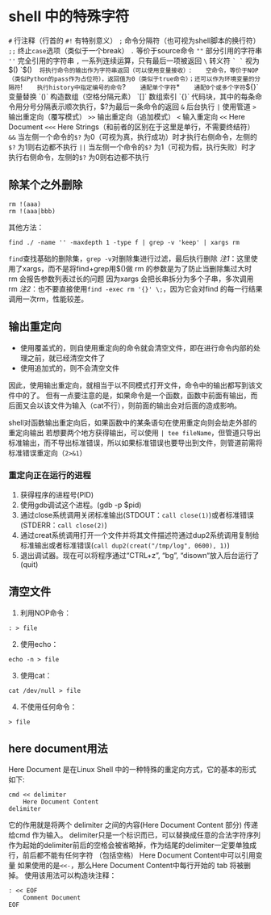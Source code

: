 # shell 中的特殊字符

`#`		行注释（行首的 `#!` 有特别意义）
`;`		命令分隔符（也可视为shell脚本的换行符）
`;;`	终止`case`选项（类似于一个break）
`.`		等价于source命令
`""`	部分引用的字符串
`''`	完全引用的字符串
`,`		一系列连续运算，只有最后一项被返回
`\`		转义符
`` ` ` ``	视为$()
`$()`	将执行命令的输出作为字符串返回（可以使用变量接收）
`:`		空命令，等价于NOP（类似Python的pass作为占位符），返回值为0（类似于true命令）；还可以作为环境变量的分隔符
`!`		执行history中指定编号的命令
`?`		通配单个字符
`*`		通配0个或多个字符
`${}`	变量替换
`()`	构造数组（空格分隔元素）
`[]`	数组索引
`{}`	代码块，其中的每条命令用分号分隔表示顺次执行，$?为最后一条命令的返回
`&`		后台执行
`|`		使用管道
`>`		输出重定向（覆写模式）
`>>`	输出重定向（追加模式）
`<`		输入重定向
`<<`	Here Document
`<<<`	Here Strings（和前者的区别在于这里是单行，不需要终结符）
`&&`	当左侧一个命令的`$?` 为0（可视为真，执行成功）时才执行右侧命令，左侧的`$?` 为1则右边都不执行
`||`	当左侧一个命令的`$?` 为1（可视为假，执行失败）时才执行右侧命令，左侧的`$?` 为0则右边都不执行

## 除某个之外删除
```
rm !(aaa)
rm !(aaa|bbb)
```
其他方法：
```
find ./ -name '' -maxdepth 1 -type f | grep -v 'keep' | xargs rm
```
`find`查找基础的删除集，`grep -v`对删除集进行过滤，最后执行删除
*注1*：这里使用了xargs，而不是将find+grep用$()做 rm 的参数是为了防止当删除集过大时 rm 会报告参数列表过长的问题
因为xargs 会把长串拆分为多个子串，多次调用 rm
*注2*：也不要直接使用`find -exec rm '{}' \;`，因为它会对find 的每一行结果调用一次rm，性能较差。

## 输出重定向
+ 使用覆盖式的，则自使用重定向的命令就会清空文件，即在进行命令内部的处理之前，就已经清空文件了
+ 使用追加式的，则不会清空文件

因此，使用输出重定向，就相当于以不同模式打开文件，命令中的输出都写到该文件中的了。
但有一点要注意的是，如果命令是一个函数，函数中前面有输出，而后面又会以该文件为输入（cat不行），则前面的输出会对后面的造成影响。

shell对函数输出重定向后，如果函数中的某条语句在使用重定向则会劫走外部的重定向输出
若想要两个地方获得输出，可以使用 `| tee fileName`，但管道只导出标准输出，而不导出标准错误，所以如果标准错误也要导出到文件，则管道前需将标准错误重定向（`2>&1`）

### 重定向正在运行的进程
1. 获得程序的进程号(PID)
1. 使用gdb调试这个进程。(gdb -p $pid)
1. 通过close系统调用关闭标准输出(STDOUT：`call close(1)`)或者标准错误(STDERR：`call close(2)`)
1. 通过creat系统调用打开一个文件并将其文件描述符通过dup2系统调用复制给标准输出或者标准错误(`call dup2(creat("/tmp/log", 0600), 1)`)
1. 退出调试器。现在可以将程序通过“CTRL+z”, “bg”, “disown“放入后台运行了(quit)

## 清空文件
1. 利用NOP命令：
```
: > file
```
2. 使用echo：
```
echo -n > file
```
3. 使用cat：
```
cat /dev/null > file
```
4. 不使用任何命令：
```
> file
```

## here document用法
Here Document 是在Linux Shell 中的一种特殊的重定向方式，它的基本的形式如下:
```
cmd << delimiter
    Here Document Content
delimiter
```
它的作用就是将两个 delimiter 之间的内容(Here Document Content 部分) 传递给cmd 作为输入。
delimiter只是一个标识而已，可以替换成任意的合法字符序列
作为起始的delimiter前后的空格会被省略掉，作为结尾的delimiter一定要单独成行，前后都不能有任何字符 （包括空格）
Here Document Content中可以引用变量
如果使用的是`<<-`，那么Here Document Content中每行开始的 tab 将被删掉。
使用该用法可以构造块注释：
```
: << EOF
    Comment Document
EOF
```
